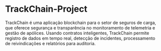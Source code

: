 # TrackChain-Project
TrackChain é uma aplicação blockchain para o setor de seguros de carga, que oferece segurança e transparência no monitoramento de telemetria e gestão de apólices. Usando contratos inteligentes, TrackChain permite registro de dados em tempo real, detecção de incidentes, processamento de reivindicações e relatórios para auditoria.
